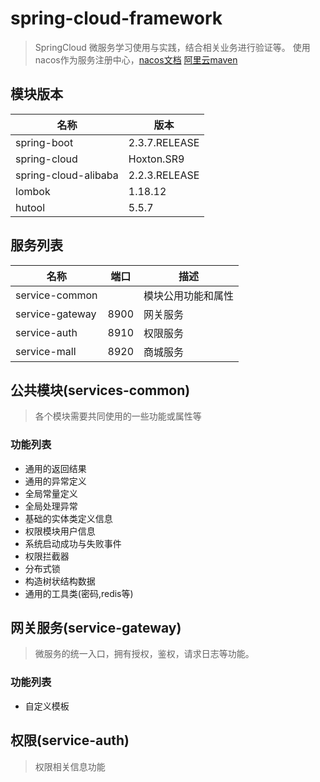 # spring-cloud-framework 
> SpringCloud 微服务学习使用与实践，结合相关业务进行验证等。
> 使用nacos作为服务注册中心，[nacos文档](https://nacos.io/zh-cn/index.html)
> [阿里云maven](https://packages.aliyun.com/maven)
## 模块版本 

| 名称   | 版本                  |
| ------ | -------------------- |
| spring-boot        | 2.3.7.RELEASE         |
| spring-cloud       | Hoxton.SR9          |
| spring-cloud-alibaba       | 2.2.3.RELEASE        |
| lombok | 1.18.12          |
| hutool| 5.5.7|

## 服务列表

| 名称   | 端口  |描述                |
| ------ | --- |--------------------|
| service-common |  |模块公用功能和属性|
| service-gateway | 8900 |网关服务|
| service-auth | 8910 |权限服务|
| service-mall | 8920 |商城服务|



## 公共模块(services-common)

> 各个模块需要共同使用的一些功能或属性等

### 功能列表
- 通用的返回结果
- 通用的异常定义
- 全局常量定义
- 全局处理异常
- 基础的实体类定义信息
- 权限模块用户信息
- 系统启动成功与失败事件
- 权限拦截器
- 分布式锁
- 构造树状结构数据
- 通用的工具类(密码,redis等)

## 网关服务(service-gateway)

> 微服务的统一入口，拥有授权，鉴权，请求日志等功能。


### 功能列表
- 自定义模板


## 权限(service-auth)

> 权限相关信息功能
